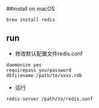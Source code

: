 ##install on macOS
```
brew install redis
```

## run
- 修改默认配置文件redis.conf

```
daemonize yes
requirepass yourpassword
dbfilename /path/to/xxxx.rdb

```

- 运行

```
redis-server /path/to/redis.conf
```
